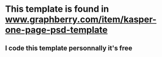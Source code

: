 # This template is found in www.graphberry.com/item/kasper-one-page-psd-template
## I code this template personnally it's free  


